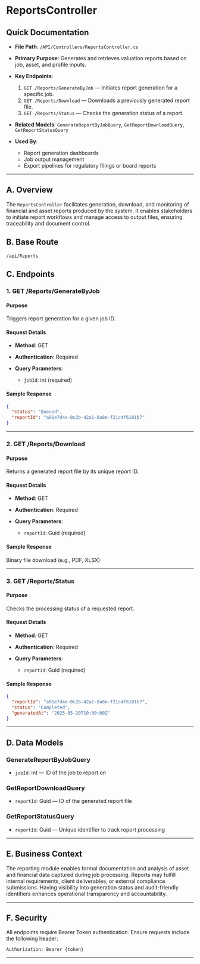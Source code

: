 # ReportsController

## Quick Documentation

* **File Path**: `/API/Controllers/ReportsController.cs`
* **Primary Purpose**: Generates and retrieves valuation reports based on job, asset, and profile inputs.
* **Key Endpoints**:

  1. `GET /Reports/GenerateByJob` — Initiates report generation for a specific job.
  2. `GET /Reports/Download` — Downloads a previously generated report file.
  3. `GET /Reports/Status` — Checks the generation status of a report.
* **Related Models**: `GenerateReportByJobQuery`, `GetReportDownloadQuery`, `GetReportStatusQuery`
* **Used By**:

  * Report generation dashboards
  * Job output management
  * Export pipelines for regulatory filings or board reports

---

## A. Overview

The `ReportsController` facilitates generation, download, and monitoring of financial and asset reports produced by the system. It enables stakeholders to initiate report workflows and manage access to output files, ensuring traceability and document control.

## B. Base Route

```
/api/Reports
```

## C. Endpoints

### 1. GET /Reports/GenerateByJob

#### Purpose

Triggers report generation for a given job ID.

#### Request Details

* **Method**: GET
* **Authentication**: Required
* **Query Parameters**:

  * `jobId`: int (required)

#### Sample Response

```json
{
  "status": "Queued",
  "reportId": "a91e7d4e-0c2b-42a1-8a8e-f21c4f6101b7"
}
```

---

### 2. GET /Reports/Download

#### Purpose

Returns a generated report file by its unique report ID.

#### Request Details

* **Method**: GET
* **Authentication**: Required
* **Query Parameters**:

  * `reportId`: Guid (required)

#### Sample Response

Binary file download (e.g., PDF, XLSX)

---

### 3. GET /Reports/Status

#### Purpose

Checks the processing status of a requested report.

#### Request Details

* **Method**: GET
* **Authentication**: Required
* **Query Parameters**:

  * `reportId`: Guid (required)

#### Sample Response

```json
{
  "reportId": "a91e7d4e-0c2b-42a1-8a8e-f21c4f6101b7",
  "status": "Completed",
  "generatedAt": "2025-05-20T10:00:00Z"
}
```

---

## D. Data Models

### GenerateReportByJobQuery

* `jobId`: int — ID of the job to report on

### GetReportDownloadQuery

* `reportId`: Guid — ID of the generated report file

### GetReportStatusQuery

* `reportId`: Guid — Unique identifier to track report processing

---

## E. Business Context

The reporting module enables formal documentation and analysis of asset and financial data captured during job processing. Reports may fulfill internal requirements, client deliverables, or external compliance submissions. Having visibility into generation status and audit-friendly identifiers enhances operational transparency and accountability.

---

## F. Security

All endpoints require Bearer Token authentication. Ensure requests include the following header:

```
Authorization: Bearer {token}
```

---
